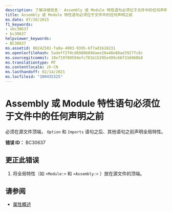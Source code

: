 ```yaml
---
description: 了解详细信息： Assembly 或 Module 特性语句必须位于文件中的任何声明之前
title: Assembly 或 Module 特性语句必须位于文件中的任何声明之前
ms.date: 07/20/2015
f1_keywords:
- vbc30637
- bc30637
helpviewer_keywords:
- BC30637
ms.assetid: 80242581-fa8a-4903-9395-6f7ad1610231
ms.openlocfilehash: 5adeff270cd6980689daee20a48e80ae5927fc8c
ms.sourcegitcommit: 10e719780594efc781b15295e499c66f316068b8
ms.translationtype: MT
ms.contentlocale: zh-CN
ms.lasthandoff: 02/14/2021
ms.locfileid: "100435325"
---
```

# <a name="assembly-or-module-attribute-statements-must-precede-any-declarations-in-a-file"></a>Assembly 或 Module 特性语句必须位于文件中的任何声明之前

必须在源文件顶端， `Option` 和 `Imports` 语句之后、其他语句之前声明全局特性。  
  
 **错误 ID：** BC30637  
  
## <a name="to-correct-this-error"></a>更正此错误  
  
1. 将全局特性（如 `<Module:>` 和 `<Assembly:>` ）放在源文件的顶端。  
  
## <a name="see-also"></a>请参阅

- [属性概述](../programming-guide/concepts/attributes/index.md)
